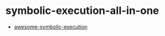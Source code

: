 # symbolic-execution-all-in-one
* [awesome-symbolic-execution](https://github.com/ksluckow/awesome-symbolic-execution)

